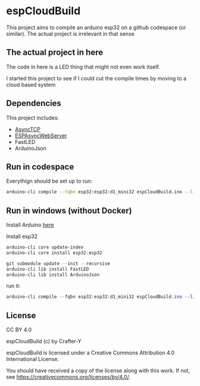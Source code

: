 # espCloudBuild

This project aims to compile an arduino esp32 on a github codespace (or similar). The actual project is irrelevant in that sense

## The actual project in here

The code in here is a LED thing that might not even work itself.

I started this project to see if I could cut the compile times by moving to a cloud based system

## Dependencies

This project includes:

- [AsyncTCP](https://github.com/ESP32Async/AsyncTCP.git)
- [ESPAsyncWebServer](https://github.com/ESP32Async/ESPAsyncWebServer)
- FastLED
- ArduinoJson

## Run in codespace

Everythign should be set up to run:

```bash
arduino-cli compile --fqbn esp32:esp32:d1_mini32 espCloudBuild.ino --libraries ./lib --output-dir ./build
```

## Run in windows (without Docker)

Install Arduino [here](https://arduino.github.io/arduino-cli/latest/installation/)

Install esp32

```powershell
arduino-cli core update-index
arduino-cli core install esp32:esp32
```

```powershell
git submodule update --init --recursive
arduino-cli lib install FastLED
arduino-cli lib install ArduinoJson
```

run it:

```powershell
arduino-cli compile --fqbn esp32:esp32:d1_mini32 espCloudBuild.ino --libraries ./lib --output-dir ./build
```

## License

CC BY 4.0

espCloudBuild (c) by Crafter-Y

espCloudBuild is licensed under a
Creative Commons Attribution 4.0 International License.

You should have received a copy of the license along with this
work. If not, see <https://creativecommons.org/licenses/by/4.0/>.
